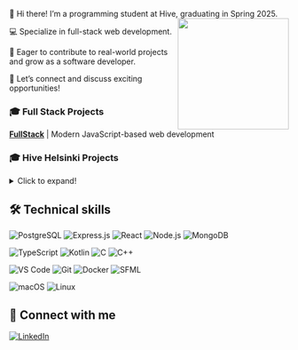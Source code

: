 
👋 Hi there! I’m a programming student at Hive, graduating in Spring 2025.
<img src="https://i.giphy.com/media/v1.Y2lkPTc5MGI3NjExeGhxcXNjZWhkOXhqa3F5amxtdHdsbjdkYTA1dGI2a3E5dnNwZmR5byZlcD12MV9pbnRlcm5hbF9naWZfYnlfaWQmY3Q9cw/qxHO2E2ymeGZK7AFOe/giphy.gif" width="200" align="right"/>

💻 Specialize in full-stack web development.

🌱 Eager to contribute to real-world projects and grow as a software developer.

🤝 Let’s connect and discuss exciting opportunities!

### 🎓 Full Stack Projects

[**FullStack**](https://github.com/lkilpela/FullStackOpen) | Modern JavaScript-based web development

### 🎓 Hive Helsinki Projects
<details>
  <summary>Click to expand!</summary>
  
- [**libft**](https://github.com/lkilpela/libft) | A library of reproduction standard C library functions.
- [**ft\_printf**](https://github.com/lkilpela/ft_printf) | A reproduction of the printf function from C.
- [**get\_next\_line**](https://github.com/lkilpela/get_next_line) | A function to read a file line by line
- [**Born2beroot**](https://github.com/lkilpela/Born2beRoot) | System administration with a Linux virtual machine.
- [**so\_long**](https://github.com/lkilpela/so_long) | A 2D game built in C using the MLX42 graphics library.
- [**pipex**](https://github.com/lkilpela/pipex) | An implementation of a Unix pipe command in C.
- [**push\_swap**](https://github.com/lkilpela/push_swap) | Data sorting using two stacks in C.
- [**philosophers**](https://github.com/lkilpela/philosophers) | A multithreaded solution to the dining philosophers problem.
- [**minishell**](https://github.com/lkilpela/minishell) | A mini shell implementation in C.
- [**NetPractice**](https://github.com/lkilpela/NetPractice) | Network configuration and troubleshooting.
- [**miniRT**](https://github.com/lkilpela/miniRT) | A mini ray tracing project built for learning basic ray tracing techniques.
- [**CPP00 - CPP04**](https://github.com/lkilpela/CPP_Modules) | Introduction to C++ basics, inheritance, polymorphism, and operator overloading. 
- [**CPP05 - CPP09**](https://github.com/lkilpela/CPP_Modules) | Deep dive in C++ features including file casts, templates, Standard Template Library (STL) and exception handling.
- [**webserv**](https://github.com/lkilpela/Webserv) | A custom HTTP server built from scratch to handle HTTP requests and responses.
- [**Inception(Docker)**](https://github.com/lkilpela/Inception) | A multi-service infrastructure setup using Docker Compose with NGINX, WordPress, and MariaDB containers.
- [**ft_transcendence**](https://github.com/lkilpela/ft_transcendence) | A full-stack web application project implementing a real-time multiplayer game with user authentication and social features.|
</details>
<!--
| Project | Description |
| --- | --- |
| Phase 0 |
| [**libft**](https://github.com/lkilpela/libft) | A library of reproduction standard C library functions.|
| Phase 1 |
| [**ft\_printf**](https://github.com/lkilpela/ft_printf) | A reproduction of the printf function from C.|
| [**get\_next\_line**](https://github.com/lkilpela/get_next_line) | A function to read a file line by line.|
|[**Born2beroot**](https://github.com/lkilpela/Born2beRoot) | System administration with a Linux virtual machine.|
| Phase 2 |
|[**so\_long**](https://github.com/lkilpela/so_long) | A 2D game built in C using the MLX42 graphics library.|
|[**pipex**](https://github.com/lkilpela/pipex) | An implementation of a Unix pipe command in C.|
|[**push\_swap**](https://github.com/lkilpela/push_swap) | Data sorting using two stacks in C.|
| Phase 3 |
| [**philosophers**](https://github.com/lkilpela/philosophers) | A multithreaded solution to the dining philosophers problem.|
| [**minishell**](https://github.com/lkilpela/minishell) | A mini shell implementation in C.|
| Phase 4 |
| [**NetPractice**](https://github.com/lkilpela/NetPractice) | Network configuration and troubleshooting.|
| [**miniRT**](https://github.com/lkilpela/miniRT) | A mini ray tracing project built for learning basic ray tracing techniques.|
| [**CPP00 - CPP04**](https://github.com/lkilpela/CPP_Modules) | Introduction to C++ basics, inheritance, polymorphism, and operator overloading. 
| Phase 5 (*In progress*)|
| [**CPP05 - CPP09**](https://github.com/lkilpela/CPP_Modules) | Deep dive in C++ features including file casts, templates, Standard Template Library (STL) and exception handling.
| [**webserv**](https://github.com/lkilpela/Webserv) | A custom HTTP server built from scratch to handle HTTP requests and responses.|
| [**Inception(Docker)**](https://github.com/lkilpela/Inception) | A multi-service infrastructure setup using Docker Compose with NGINX, WordPress, and MariaDB containers.|
| Phase 6 (*In progress*)|
| [**ft_transcendence**](https://github.com/lkilpela/ft_transcendence) | A full-stack web application project implementing a real-time multiplayer game with user authentication and social features.|
-->

## 🛠️ Technical skills

![PostgreSQL](https://img.shields.io/badge/postgresql-000000?style=for-the-badge&logo=postgresql&logoColor=white)
![Express.js](https://img.shields.io/badge/express-000000?style=for-the-badge&logo=express&logoColor=white)
![React](https://img.shields.io/badge/react-000000?style=for-the-badge&logo=react&logoColor=white)
![Node.js](https://img.shields.io/badge/node.js-000000?style=for-the-badge&logo=nodedotjs&logoColor=white)
![MongoDB](https://img.shields.io/badge/mongodb-000000?style=for-the-badge&logo=mongodb&logoColor=white)

![TypeScript](https://img.shields.io/badge/typescript-000000?style=for-the-badge&logo=typescript&logoColor=white)
![Kotlin](https://img.shields.io/badge/kotlin-000000?style=for-the-badge&logo=kotlin&logoColor=white)
![C](https://img.shields.io/badge/c-000000?style=for-the-badge&logo=c&logoColor=white)
![C++](https://img.shields.io/badge/c++-000000?style=for-the-badge&logo=cplusplus&logoColor=white)

![VS Code](https://img.shields.io/badge/vscode-000000?style=for-the-badge&logo=visualstudiocode&logoColor=white)
![Git](https://img.shields.io/badge/Git-000000?style=for-the-badge&logo=git&logoColor=white)
![Docker](https://img.shields.io/badge/Docker-000000?style=for-the-badge&logo=docker&logoColor=white)
![SFML](https://img.shields.io/badge/SFML-000000?style=for-the-badge&logo=SFML&logoColor=white)

![macOS](https://img.shields.io/badge/macOS-000000?style=for-the-badge&logo=apple&logoColor=white)
![Linux](https://img.shields.io/badge/Linux-000000?style=for-the-badge&logo=linux&logoColor=white)

## 🤝 Connect with me
[![LinkedIn](https://img.shields.io/badge/LinkedIn-000000?style=for-the-badge&logo=linkedin&logoColor=white)](https://www.linkedin.com/in/lkilpelainen/)

<!---
## 📊 GitHub Stats

![Top Languages](https://github-readme-stats.vercel.app/api/top-langs/?username=lkilpela&layout=compact&theme=dark) 

![GitHub Stats](https://github-readme-stats.vercel.app/api?username=lkilpela&show_icons=true&theme=radical)
-->

